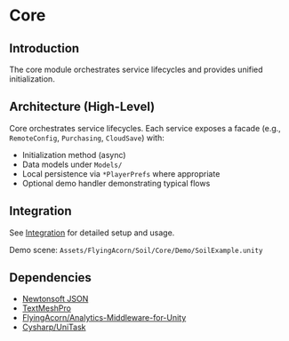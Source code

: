 # Core

## Introduction

The core module orchestrates service lifecycles and provides unified initialization.

## Architecture (High-Level)

Core orchestrates service lifecycles. Each service exposes a facade (e.g., `RemoteConfig`, `Purchasing`, `CloudSave`) with:
- Initialization method (async)
- Data models under `Models/`
- Local persistence via `*PlayerPrefs` where appropriate
- Optional demo handler demonstrating typical flows

## Integration

See [Integration](Integration.md) for detailed setup and usage.

Demo scene: `Assets/FlyingAcorn/Soil/Core/Demo/SoilExample.unity`

## Dependencies
* [Newtonsoft JSON](https://docs.unity3d.com/Packages/com.unity.nuget.newtonsoft-json@3.2/manual/index.html)
* [TextMeshPro](https://docs.unity3d.com/Packages/com.unity.ugui@2.0/manual/TextMeshPro/index.html)
* [FlyingAcorn/Analytics-Middleware-for-Unity](https://github.com/Flying-Acorn/Analytics-Middleware-for-Unity)
* [Cysharp/UniTask](https://github.com/Cysharp/UniTask)
